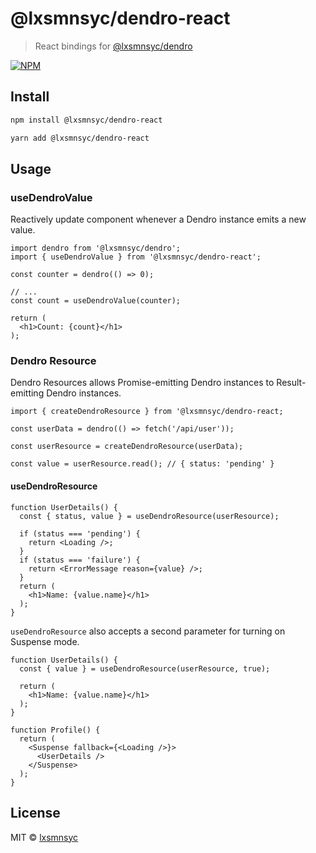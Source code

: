 # @lxsmnsyc/dendro-react

> React bindings for [@lxsmnsyc/dendro](https://github.com/lxsmnsyc/dendro/tree/master/packages/dendro)

[![NPM](https://img.shields.io/npm/v/@lxsmnsyc/dendro-react.svg)](https://www.npmjs.com/package/@lxsmnsyc/dendro-react)

## Install

```bash
npm install @lxsmnsyc/dendro-react
```
```bash
yarn add @lxsmnsyc/dendro-react
```

## Usage

### useDendroValue

Reactively update component whenever a Dendro instance emits a new value.

```tsx
import dendro from '@lxsmnsyc/dendro';
import { useDendroValue } from '@lxsmnsyc/dendro-react';

const counter = dendro(() => 0);

// ...
const count = useDendroValue(counter);

return (
  <h1>Count: {count}</h1>
);
```

### Dendro Resource

Dendro Resources allows Promise-emitting Dendro instances to Result-emitting Dendro instances.

```tsx
import { createDendroResource } from '@lxsmnsyc/dendro-react;

const userData = dendro(() => fetch('/api/user'));

const userResource = createDendroResource(userData);

const value = userResource.read(); // { status: 'pending' }
```

#### useDendroResource

```tsx
function UserDetails() {
  const { status, value } = useDendroResource(userResource);

  if (status === 'pending') {
    return <Loading />;
  }
  if (status === 'failure') {
    return <ErrorMessage reason={value} />;
  }
  return (
    <h1>Name: {value.name}</h1>
  );
}
```

`useDendroResource` also accepts a second parameter for turning on Suspense mode.

```tsx
function UserDetails() {
  const { value } = useDendroResource(userResource, true);

  return (
    <h1>Name: {value.name}</h1>
  );
}

function Profile() {
  return (
    <Suspense fallback={<Loading />}>
      <UserDetails />
    </Suspense>
  );
}
```

## License

MIT © [lxsmnsyc](https://github.com/lxsmnsyc)